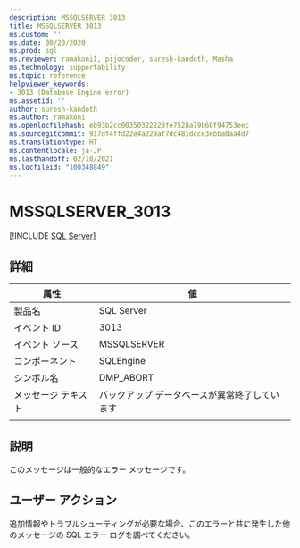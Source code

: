 ```yaml
---
description: MSSQLSERVER_3013
title: MSSQLSERVER_3013
ms.custom: ''
ms.date: 08/20/2020
ms.prod: sql
ms.reviewer: ramakoni1, pijocoder, suresh-kandoth, Masha
ms.technology: supportability
ms.topic: reference
helpviewer_keywords:
- 3013 (Database Engine error)
ms.assetid: ''
author: suresh-kandoth
ms.author: ramakoni
ms.openlocfilehash: eb93b2cc00350322228fe7528a79b66f94753eec
ms.sourcegitcommit: 917df4ffd22e4a229af7dc481dcce3ebba0aa4d7
ms.translationtype: HT
ms.contentlocale: ja-JP
ms.lasthandoff: 02/10/2021
ms.locfileid: "100348849"
---
```

# <a name="mssqlserver_3013"></a>MSSQLSERVER_3013
 [!INCLUDE [SQL Server](../../includes/applies-to-version/sqlserver.md)]

## <a name="details"></a>詳細

|属性|値|
|---|---|
|製品名|SQL Server|
|イベント ID|3013|
|イベント ソース|MSSQLSERVER|
|コンポーネント|SQLEngine|
|シンボル名|DMP_ABORT|
|メッセージ テキスト|バックアップ データベースが異常終了しています|
||

## <a name="explanation"></a>説明

このメッセージは一般的なエラー メッセージです。

## <a name="user-action"></a>ユーザー アクション

追加情報やトラブルシューティングが必要な場合、このエラーと共に発生した他のメッセージの SQL エラー ログを調べてください。
